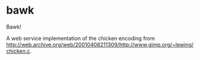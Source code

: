 bawk
====

Bawk!

A web service implementation of the chicken encoding from http://web.archive.org/web/20010408211309/http://www.gimp.org/~lewing/chicken.c.
